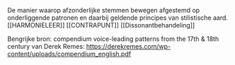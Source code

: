 De manier waarop afzonderlijke stemmen bewegen afgestemd op onderliggende patronen en daarbij geldende principes van stilistische aard.
[[HARMONIELEER]]
[[CONTRAPUNT]]
[[Dissonantbehandeling]]

Bengrijke bron: compendium voice-leading patterns from the 17th & 18th century van Derek Remes: https://derekremes.com/wp-content/uploads/compendium_english.pdf
